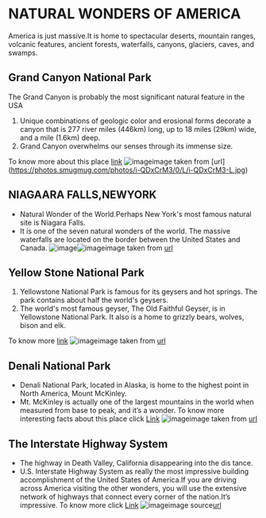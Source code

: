 #                                           NATURAL WONDERS OF AMERICA   
America is just massive.It is home to spectacular deserts, mountain ranges, volcanic features, ancient forests, waterfalls, canyons, glaciers, caves, and swamps.

## Grand Canyon National Park
The Grand Canyon is probably the most significant natural feature in the USA
1. Unique combinations of geologic color and erosional forms decorate a canyon that is 277 river miles (446km) long, up to 18 miles (29km) wide, and a mile (1.6km) deep.
2. Grand Canyon overwhelms our senses through its immense size.

 To know more about this place [link](https://www.britannica.com/place/Grand-Canyon-National-Park)
 ![image](https://d36tnp772eyphs.cloudfront.net/blogs/1/2017/02/ana-filipa-neves-2941.jpg)image taken from [url] (https://photos.smugmug.com/photos/i-QDxCrM3/0/L/i-QDxCrM3-L.jpg)

## NIAGAARA FALLS,NEWYORK
- Natural Wonder of the World.Perhaps New York's most famous natural site is Niagara Falls. 
- It is one of the seven natural wonders of the world. The massive waterfalls are located on the border between the United States and Canada.
![image](https://d36tnp772eyphs.cloudfront.net/blogs/1/2017/02/5683785766_b3ed8327a5_b.jpg)![image](https://www.visittheusa.com/sites/default/files/styles/hero_m_1300x700/public/images/hero_media_image/2017-03/Niagara%20Falls%20State%20Park_New%20York_20150710GH_0122_Web72DPI.jpg?itok=q3mQRRtZ)image taken from [url](
https://d36tnp772eyphs.cloudfront.net/blogs/1/2017/02/5683785766_b3ed8327a5_b.jpg)

## Yellow Stone National Park
1. Yellowstone National Park is famous for its geysers and hot springs. The park contains about half the world's geysers.
2. The world's most famous geyser, The Old Faithful Geyser, is in Yellowstone National Park. It also is a home to grizzly bears, wolves, bison and elk.

To know more [link](https://www.doi.gov/blog/7-things-you-didnt-know-about-yellowstone-national-park)
![image](https://www.doi.gov/sites/doi.gov/files/uploads/YellowstoneNPNataliaOrniaSTECropped.jpg)image taken from [url](
 https://www.doi.gov/sites/doi.gov/files/uploads/YellowstoneNPNataliaOrniaSTECropped.jpg)
 
## Denali National Park
- Denali National Park, located in Alaska, is home to the highest point in North America, Mount McKinley.
- Mt. McKinley is actually one of the largest mountains in the world when measured from base to peak, and it’s a wonder.
  To know more interesting facts about this place click [Link](https://www.onlyinyourstate.com/alaska/facts-denali-national-park-ak/)
  ![image](https://photos.smugmug.com/photos/i-zVdDDzF/0/L/i-zVdDDzF-L.jpg)image taken from [url]( https://photos.smugmug.com/photos/i-zVdDDzF/0/L/i-zVdDDzF-L.jpg)

## The Interstate Highway System
- The highway in Death Valley, California disappearing into the dis tance.
- U.S. Interstate Highway System as really the most impressive building accomplishment of the United States of America.If you are driving   across America visiting the other wonders, you will use the extensive network of highways that connect every corner of the nation.It’s     impressive.
  To know more click [Link](https://www.history.com/topics/us-states/interstate-highway-system)
  ![image](https://photos.smugmug.com/photos/i-WrCkdL9/0/L/i-WrCkdL9-L.jpg)image source[url](https://photos.smugmug.com/photos/i-WrCkdL9/0/L/i-WrCkdL9-L.jpg)
